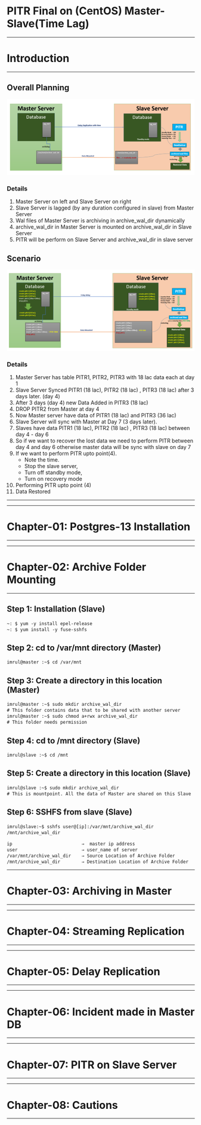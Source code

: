 # **PITR Final on (CentOS) Master-Slave(Time Lag)**

---

# **Introduction**

---

## **Overall Planning**

![](i/20.png)

### Details

1. Master Server on left and Slave Server on right
2. Slave Server is lagged (by any duration configured in slave) from Master Server
3. Wal files of Master Server is archiving in archive_wal_dir dynamically
4. archive_wal_dir in Master Server is mounted on archive_wal_dir in Slave Server
5. PITR will be perform on Slave Server and archive_wal_dir  in slave server


## **Scenario**

![](i/21.png)

### Details

1. Master Server has table PITR1, PITR2, PITR3 with 18 lac data each at day 1
2. Slave Server Synced  PITR1 (18 lac), PITR2 (18 lac) , PITR3 (18 lac) after 3 days later. (day 4)
3. After 3 days (day 4) new Data Added in PITR3 (18 lac) 
4. DROP PITR2 from Master at day 4
5. Now Master server have data of PITR1 (18 lac) and PITR3 (36 lac)
6. Slave Server will sync with Master at Day 7 (3 days later).
7. Slaves have data PITR1 (18 lac), PITR2 (18 lac) , PITR3 (18 lac) between day 4 - day 6
8. So if we want to recover the lost data we need to perform PITR between day 4 and day 6 otherwise master data will be sync with slave on day 7
9. If we want to perform PITR upto point(4). 
	- Note the time. 
	- Stop the slave server, 
	- Turn off standby mode, 
	- Turn on recovery mode 
11. Performing PITR upto point (4) 
12. Data Restored

---

---

# **Chapter-01: Postgres-13 Installation**

---


---

# **Chapter-02: Archive Folder Mounting**

---

## Step 1: Installation (Slave)

```shell
~: $ yum -y install epel-release
~: $ yum install -y fuse-sshfs
```

## Step 2: cd to /var/mnt directory (Master)

```shell
imrul@master :~$ cd /var/mnt
```

## Step 3: Create a directory in this location (Master)

```shell
imrul@master :~$ sudo mkdir archive_wal_dir        
# This folder contains data that to be shared with another server
imrul@master :~$ sudo chmod a+rwx archive_wal_dir
# This folder needs permission 
```

## Step 4: cd to /mnt directory (Slave)

```shell
imrul@slave :~$ cd /mnt
```

## Step 5: Create a directory in this location (Slave)

```shell
imrul@slave :~$ sudo mkdir archive_wal_dir          
# This is mountpoint. All the data of Master are shared on this Slave
```

## Step 6: SSHFS from slave (Slave)

```shell
imrul@slave:~$ sshfs user@[ip]:/var/mnt/archive_wal_dir /mnt/archive_wal_dir
```

```shell
ip 							⇒  master ip address
user						⇒ user_name of server
/var/mnt/archive_wal_dir 	⇒ Source Location of Archive Folder
/mnt/archive_wal_dir		⇒ Destination Location of Archive Folder
```

---

# **Chapter-03: Archiving in Master**

---


---

# **Chapter-04: Streaming Replication**

---


---

# **Chapter-05: Delay Replication**

---


---

# **Chapter-06:  Incident made in Master DB**

---


---

# **Chapter-07: PITR on Slave Server**

---


---

# **Chapter-08: Cautions**

---





